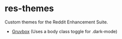 # res-themes

Custom themes for the Reddit Enhancement Suite.

* [Gruvbox][theme-gruvbox] (Uses a body class toggle for .dark-mode)

[theme-gruvbox]: https://icorbrey.github.io/res-themes/themes/gruvbox.css
